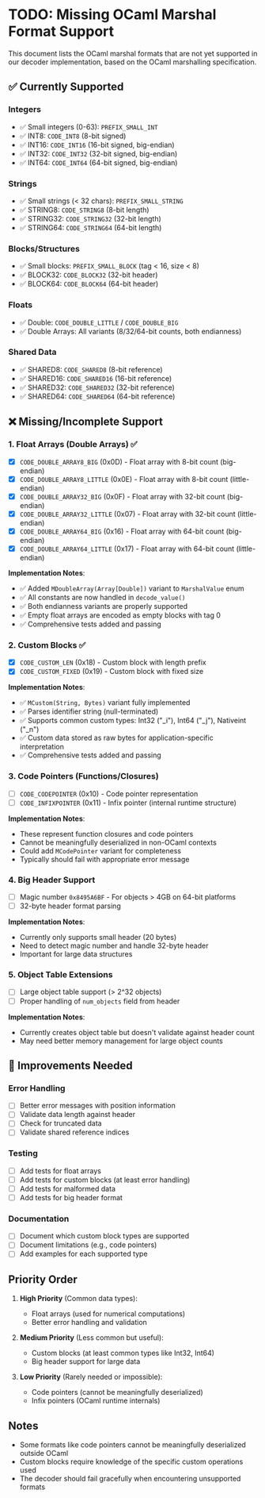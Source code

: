 # TODO: Missing OCaml Marshal Format Support

This document lists the OCaml marshal formats that are not yet supported in our decoder implementation, based on the OCaml marshalling specification.

## ✅ Currently Supported

### Integers
- ✅ Small integers (0-63): `PREFIX_SMALL_INT`
- ✅ INT8: `CODE_INT8` (8-bit signed)
- ✅ INT16: `CODE_INT16` (16-bit signed, big-endian)
- ✅ INT32: `CODE_INT32` (32-bit signed, big-endian)
- ✅ INT64: `CODE_INT64` (64-bit signed, big-endian)

### Strings
- ✅ Small strings (< 32 chars): `PREFIX_SMALL_STRING`
- ✅ STRING8: `CODE_STRING8` (8-bit length)
- ✅ STRING32: `CODE_STRING32` (32-bit length)
- ✅ STRING64: `CODE_STRING64` (64-bit length)

### Blocks/Structures
- ✅ Small blocks: `PREFIX_SMALL_BLOCK` (tag < 16, size < 8)
- ✅ BLOCK32: `CODE_BLOCK32` (32-bit header)
- ✅ BLOCK64: `CODE_BLOCK64` (64-bit header)

### Floats
- ✅ Double: `CODE_DOUBLE_LITTLE` / `CODE_DOUBLE_BIG`
- ✅ Double Arrays: All variants (8/32/64-bit counts, both endianness)

### Shared Data
- ✅ SHARED8: `CODE_SHARED8` (8-bit reference)
- ✅ SHARED16: `CODE_SHARED16` (16-bit reference)
- ✅ SHARED32: `CODE_SHARED32` (32-bit reference)
- ✅ SHARED64: `CODE_SHARED64` (64-bit reference)

## ❌ Missing/Incomplete Support

### 1. Float Arrays (Double Arrays) ✅
- [x] `CODE_DOUBLE_ARRAY8_BIG` (0x0D) - Float array with 8-bit count (big-endian)
- [x] `CODE_DOUBLE_ARRAY8_LITTLE` (0x0E) - Float array with 8-bit count (little-endian)
- [x] `CODE_DOUBLE_ARRAY32_BIG` (0x0F) - Float array with 32-bit count (big-endian)
- [x] `CODE_DOUBLE_ARRAY32_LITTLE` (0x07) - Float array with 32-bit count (little-endian)
- [x] `CODE_DOUBLE_ARRAY64_BIG` (0x16) - Float array with 64-bit count (big-endian)
- [x] `CODE_DOUBLE_ARRAY64_LITTLE` (0x17) - Float array with 64-bit count (little-endian)

**Implementation Notes**: 
- ✅ Added `MDoubleArray(Array[Double])` variant to `MarshalValue` enum
- ✅ All constants are now handled in `decode_value()`
- ✅ Both endianness variants are properly supported
- ✅ Empty float arrays are encoded as empty blocks with tag 0
- ✅ Comprehensive tests added and passing

### 2. Custom Blocks ✅
- [x] `CODE_CUSTOM_LEN` (0x18) - Custom block with length prefix
- [x] `CODE_CUSTOM_FIXED` (0x19) - Custom block with fixed size

**Implementation Notes**:
- ✅ `MCustom(String, Bytes)` variant fully implemented
- ✅ Parses identifier string (null-terminated)
- ✅ Supports common custom types: Int32 ("_i"), Int64 ("_j"), Nativeint ("_n")
- ✅ Custom data stored as raw bytes for application-specific interpretation
- ✅ Comprehensive tests added and passing

### 3. Code Pointers (Functions/Closures)
- [ ] `CODE_CODEPOINTER` (0x10) - Code pointer representation
- [ ] `CODE_INFIXPOINTER` (0x11) - Infix pointer (internal runtime structure)

**Implementation Notes**:
- These represent function closures and code pointers
- Cannot be meaningfully deserialized in non-OCaml contexts
- Could add `MCodePointer` variant for completeness
- Typically should fail with appropriate error message

### 4. Big Header Support
- [ ] Magic number `0x8495A6BF` - For objects > 4GB on 64-bit platforms
- [ ] 32-byte header format parsing

**Implementation Notes**:
- Currently only supports small header (20 bytes)
- Need to detect magic number and handle 32-byte header
- Important for large data structures

### 5. Object Table Extensions
- [ ] Large object table support (> 2^32 objects)
- [ ] Proper handling of `num_objects` field from header

**Implementation Notes**:
- Currently creates object table but doesn't validate against header count
- May need better memory management for large object counts

## 🔧 Improvements Needed

### Error Handling
- [ ] Better error messages with position information
- [ ] Validate data length against header
- [ ] Check for truncated data
- [ ] Validate shared reference indices

### Testing
- [ ] Add tests for float arrays
- [ ] Add tests for custom blocks (at least error handling)
- [ ] Add tests for malformed data
- [ ] Add tests for big header format

### Documentation
- [ ] Document which custom block types are supported
- [ ] Document limitations (e.g., code pointers)
- [ ] Add examples for each supported type

## Priority Order

1. **High Priority** (Common data types):
   - Float arrays (used for numerical computations)
   - Better error handling and validation

2. **Medium Priority** (Less common but useful):
   - Custom blocks (at least common types like Int32, Int64)
   - Big header support for large data

3. **Low Priority** (Rarely needed or impossible):
   - Code pointers (cannot be meaningfully deserialized)
   - Infix pointers (OCaml runtime internals)

## Notes

- Some formats like code pointers cannot be meaningfully deserialized outside OCaml
- Custom blocks require knowledge of the specific custom operations used
- The decoder should fail gracefully when encountering unsupported formats
